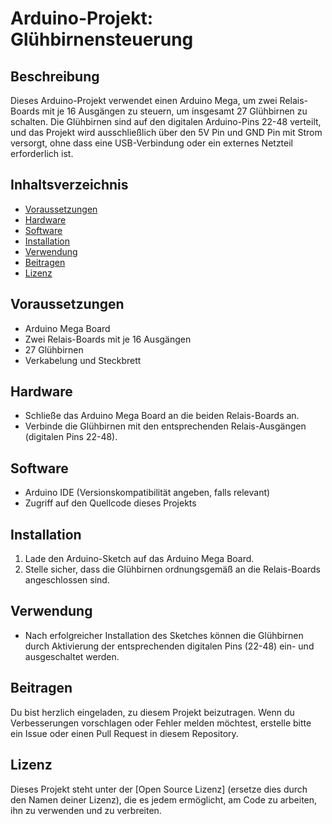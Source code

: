 # Arduino-Projekt: Glühbirnensteuerung

## Beschreibung
Dieses Arduino-Projekt verwendet einen Arduino Mega, um zwei Relais-Boards mit je 16 Ausgängen zu steuern, um insgesamt 27 Glühbirnen zu schalten. Die Glühbirnen sind auf den digitalen Arduino-Pins 22-48 verteilt, und das Projekt wird ausschließlich über den 5V Pin und GND Pin mit Strom versorgt, ohne dass eine USB-Verbindung oder ein externes Netzteil erforderlich ist.

## Inhaltsverzeichnis
- [Voraussetzungen](#voraussetzungen)
- [Hardware](#hardware)
- [Software](#software)
- [Installation](#installation)
- [Verwendung](#verwendung)
- [Beitragen](#beitragen)
- [Lizenz](#lizenz)

## Voraussetzungen
- Arduino Mega Board
- Zwei Relais-Boards mit je 16 Ausgängen
- 27 Glühbirnen
- Verkabelung und Steckbrett

## Hardware
- Schließe das Arduino Mega Board an die beiden Relais-Boards an.
- Verbinde die Glühbirnen mit den entsprechenden Relais-Ausgängen (digitalen Pins 22-48).

## Software
- Arduino IDE (Versionskompatibilität angeben, falls relevant)
- Zugriff auf den Quellcode dieses Projekts

## Installation
1. Lade den Arduino-Sketch auf das Arduino Mega Board.
2. Stelle sicher, dass die Glühbirnen ordnungsgemäß an die Relais-Boards angeschlossen sind.

## Verwendung
- Nach erfolgreicher Installation des Sketches können die Glühbirnen durch Aktivierung der entsprechenden digitalen Pins (22-48) ein- und ausgeschaltet werden.

## Beitragen
Du bist herzlich eingeladen, zu diesem Projekt beizutragen. Wenn du Verbesserungen vorschlagen oder Fehler melden möchtest, erstelle bitte ein Issue oder einen Pull Request in diesem Repository.

## Lizenz
Dieses Projekt steht unter der [Open Source Lizenz] (ersetze dies durch den Namen deiner Lizenz), die es jedem ermöglicht, am Code zu arbeiten, ihn zu verwenden und zu verbreiten.
